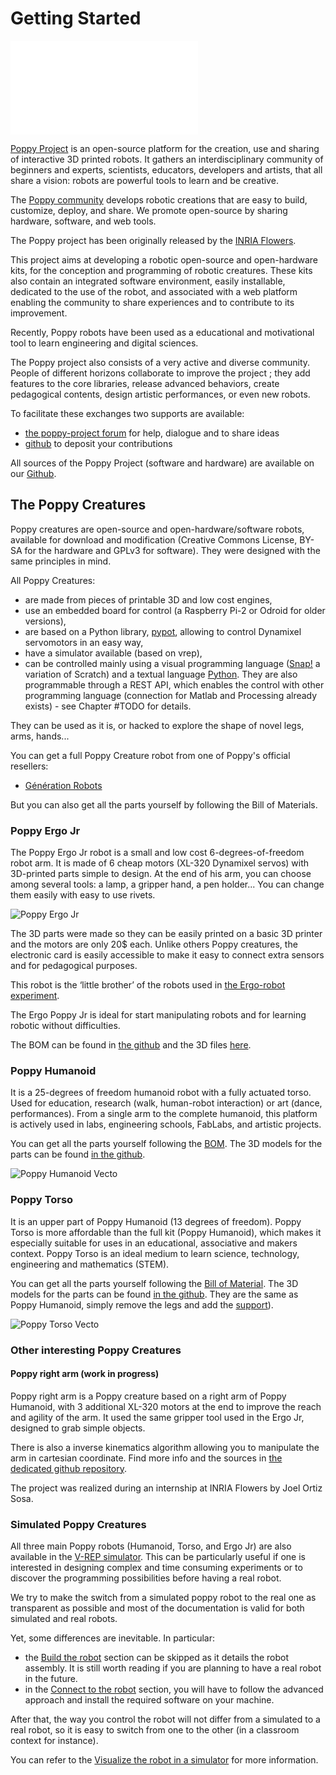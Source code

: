 # Getting Started

![Poppy Logo](../img/logo/poppy.pdf)

[Poppy Project](https://www.poppy-project.org/) is an open-source platform for the creation, use and sharing of interactive 3D printed robots. It gathers an interdisciplinary community of beginners and experts, scientists, educators, developers and artists, that all share a vision: robots are powerful tools to learn and be creative.

The [Poppy community](https://forum.poppy-project.org/) develops robotic creations that are easy to build, customize, deploy, and share. We promote open-source by sharing hardware, software, and web tools.

The Poppy project has been originally released by the [INRIA Flowers](http://www.inria.fr/equipes/flowers/).

This project aims at developing a robotic open-source and open-hardware kits, for the conception and programming of robotic creatures. These kits also contain an integrated software environment, easily installable, dedicated to the use of the robot, and associated with a web platform enabling the community to share experiences and to contribute to its improvement.

Recently, Poppy robots have been used as a educational and motivational tool to learn engineering and digital sciences.

The Poppy project also consists of a very active and diverse community. People of different horizons collaborate to improve the project ; they add features to the core libraries, release advanced behaviors, create pedagogical contents, design artistic performances, or even new robots.

To facilitate these exchanges two supports are available:
- [the poppy-project forum](https://forum.poppy-project.org/) for help, dialogue and to share ideas
- [github](https://github.com/poppy-project) to deposit your contributions

All sources of the Poppy Project (software and hardware) are available on our [Github](https://github.com/poppy-project).

## The Poppy Creatures

Poppy creatures are open-source and open-hardware/software robots, available for download and modification (Creative Commons License, BY-SA for the hardware and GPLv3 for software). They were designed with the same principles in mind.

All Poppy Creatures:
- are made from pieces of printable 3D and low cost engines,
- use an embedded board for control (a Raspberry Pi-2 or Odroid for older versions),
- are based on a Python library, [pypot](#TODO), allowing to control Dynamixel servomotors in an easy way,
- have a simulator available (based on vrep),
- can be controlled mainly using a visual programming language ([Snap!](http://snap.berkeley.edu) a variation of Scratch) and a textual language [Python](https://www.python.org). They are also programmable through a REST API, which enables the control with other programming language (connection for Matlab and Processing already exists) - see Chapter #TODO for details.

They can be used as it is, or hacked to explore the shape of novel legs, arms, hands...

You can get a full Poppy Creature robot from one of Poppy's official resellers:
-   [Génération Robots](http://www.generationrobots.com/en/279-poppy-opensource-robotics-platform)

But you can also get all the parts yourself by following the Bill of Materials.

### Poppy Ergo Jr

The Poppy Ergo Jr robot is a small and low cost 6-degrees-of-freedom robot arm. It is made of 6 cheap motors (XL-320 Dynamixel servos) with 3D-printed parts simple to design. At the end of his arm, you can choose among several tools: a lamp, a gripper hand, a pen holder... You can change them easily with easy to use rivets.

![Poppy Ergo Jr](../img/ergo-jr/vecto.png)

The 3D parts were made so they can be easily printed on a basic 3D printer and the motors are only 20$ each. Unlike others Poppy creatures, the electronic card is easily accessible to make it easy to connect extra sensors and for pedagogical purposes.

<!-- TODO: ajouter une photo des différents outils -->

This robot is the ‘little brother’ of the robots used in [the Ergo-robot experiment](https://www.poppy-project.org/project/mathematics-a-beautiful-elsewhere).

The Ergo Poppy Jr is ideal for start manipulating robots and for learning robotic without difficulties.

The BOM can be found in [the github](https://github.com/poppy-project/poppy-ergo-jr/blob/master/hardware/parts/BOM.md/) and the 3D files [here](https://github.com/poppy-project/poppy-ergo-jr/releases/).

### Poppy Humanoid

It is a 25-degrees of freedom humanoid robot with a fully actuated torso. Used for education, research (walk, human-robot interaction) or art (dance, performances). From a single arm to the complete humanoid, this platform is actively used in labs, engineering schools, FabLabs, and artistic projects.

You can get all the parts yourself following the [BOM](http://poppy-project.github.io/poppy-docs/poppy-humanoid/assembly_doc/BOM.html). The 3D models for the parts can be found [in the github](https://github.com/poppy-project/poppy-humanoid/releases/tag/hardware_1.0.1/).

![Poppy Humanoid Vecto](../img/humanoid/vecto.png)

### Poppy Torso

It is an upper part of Poppy Humanoid (13 degrees of freedom). Poppy Torso is more affordable than the full kit (Poppy Humanoid), which makes it especially suitable for uses in an educational, associative and makers context. Poppy Torso is an ideal medium to learn science, technology, engineering and mathematics (STEM).

You can get all the parts yourself following the [Bill of Material](http://poppy-project.github.io/poppy-docs/poppy-torso/BOM.html). The 3D models for the parts can be found [in the github](https://github.com/poppy-project/poppy-humanoid/releases/tag/hardware_1.0.1/). They are the same as Poppy Humanoid, simply remove the legs and add the [support](https://github.com/poppy-project/robot-support-toolbox/)).

![Poppy Torso Vecto](../img/torso/vecto.png)

### Other interesting Poppy Creatures

#### Poppy right arm (work in progress)

Poppy right arm is a Poppy creature based on a right arm of Poppy Humanoid, with 3 additional XL-320 motors at the end to improve the reach and agility of the arm. It used the same gripper tool used in the Ergo Jr, designed to grab simple objects.

<!-- TODO: belle photo de Poppy Right Arm -->

There is also a inverse kinematics algorithm allowing you to manipulate the arm in cartesian coordinate. Find more info and the sources in [the dedicated github repository](https://github.com/poppy-project/poppy-6dof-right-arm).

The project was realized during an internship at INRIA Flowers by Joel Ortiz Sosa.

### Simulated Poppy Creatures

All three main Poppy robots (Humanoid, Torso, and Ergo Jr) are also available in the [V-REP simulator](http://www.coppeliarobotics.com). This can be particularly useful if one is interested in designing complex and time consuming experiments or to discover the programming possibilities before having a real robot.

<!-- TODO: photo des robots dans V-REP -->

We try to make the switch from a simulated poppy robot to the real one as transparent as possible and most of the documentation is valid for both simulated and real robots.

Yet, some differences are inevitable. In particular:

* the [Build the robot](#build-the-robot) section can be skipped as it details the robot assembly. It is still worth reading if you are planning to have a real robot in the future.
* in the [Connect to the robot](#connect-to-the-robot) section, you will have to follow the advanced approach and install the required software on your machine.

After that, the way you control the robot will not differ from a simulated to a real robot, so it is easy to switch from one to the other (in a classroom context for instance).

You can refer to the [Visualize the robot in a simulator](#visualize-the-robot-in-a-simulator) for more information.
